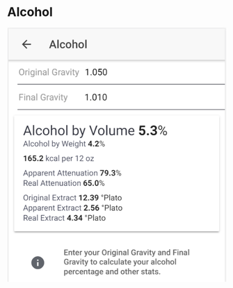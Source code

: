 # Alcohol

![Enter OG and FG to get important stats about your product](../.gitbook/assets/image%20%2858%29.png)

